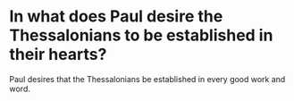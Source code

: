 # In what does Paul desire the Thessalonians to be established in their hearts?

Paul desires that the Thessalonians be established in every good work and word.
